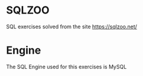# SQLZOO

SQL exercises solved from the site https://sqlzoo.net/

# Engine

The SQL Engine used for this exercises is MySQL